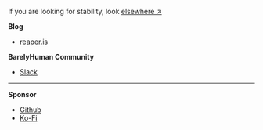 If you are looking for stability, look [elsewhere &#8599;](https://github.com/dumbjs)


**Blog** 
- [reaper.is](https://reaper.is)


**BarelyHuman Community**
- [Slack](https://join.slack.com/t/barelyhuman/shared_invite/zt-1r4tm5xtw-oRCGmCQJpAmvPnVAOW90oA)

--- 

**Sponsor**
- [Github](https://github.com/sponsors/barelyhuman)
- [Ko-Fi](https://ko-fi.com/barelyreaper)
